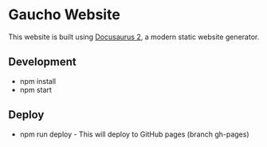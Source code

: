 # Gaucho Website

This website is built using [Docusaurus 2](https://docusaurus.io/), a modern static website generator.

## Development
* npm install
* npm start

## Deploy
* npm run deploy - This will deploy to GitHub pages (branch gh-pages)
